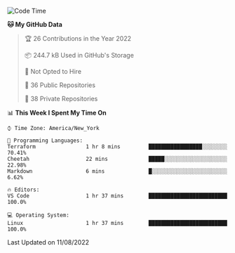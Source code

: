 <!--START_SECTION:waka-->
![Code Time](http://img.shields.io/badge/Code%20Time-63%20hrs%2015%20mins-blue)

**🐱 My GitHub Data** 

> 🏆 26 Contributions in the Year 2022
 > 
> 📦 244.7 kB Used in GitHub's Storage 
 > 
> 🚫 Not Opted to Hire
 > 
> 📜 36 Public Repositories 
 > 
> 🔑 38 Private Repositories  
 > 
📊 **This Week I Spent My Time On** 

```text
⌚︎ Time Zone: America/New_York

💬 Programming Languages: 
Terraform                1 hr 8 mins         █████████████████░░░░░░░░   70.41% 
Cheetah                  22 mins             █████░░░░░░░░░░░░░░░░░░░░   22.98% 
Markdown                 6 mins              █░░░░░░░░░░░░░░░░░░░░░░░░   6.62%

🔥 Editors: 
VS Code                  1 hr 37 mins        █████████████████████████   100.0%

💻 Operating System: 
Linux                    1 hr 37 mins        █████████████████████████   100.0%

```


 Last Updated on 11/08/2022
<!--END_SECTION:waka-->